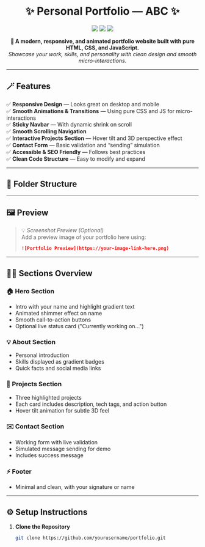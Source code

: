 <h1 align="center">✨ Personal Portfolio — ABC ✨</h1>

<p align="center">
  <a href="#"><img src="https://img.shields.io/badge/HTML5-%23E34F26.svg?&style=for-the-badge&logo=html5&logoColor=white" /></a>
  <a href="#"><img src="https://img.shields.io/badge/CSS3-%231572B6.svg?&style=for-the-badge&logo=css3&logoColor=white" /></a>
  <a href="#"><img src="https://img.shields.io/badge/JavaScript-%23F7DF1E.svg?&style=for-the-badge&logo=javascript&logoColor=black" /></a>
</p>

<p align="center">
  <b>🚀 A modern, responsive, and animated portfolio website built with pure HTML, CSS, and JavaScript.</b><br>
  <i>Showcase your work, skills, and personality with clean design and smooth micro-interactions.</i>
</p>

---

## 🪄 Features

✅ **Responsive Design** — Looks great on desktop and mobile  
✅ **Smooth Animations & Transitions** — Using pure CSS and JS for micro-interactions  
✅ **Sticky Navbar** — With dynamic shrink on scroll  
✅ **Smooth Scrolling Navigation**  
✅ **Interactive Projects Section** — Hover tilt and 3D perspective effect  
✅ **Contact Form** — Basic validation and “sending” simulation  
✅ **Accessible & SEO Friendly** — Follows best practices  
✅ **Clean Code Structure** — Easy to modify and expand  

---

## 🧱 Folder Structure

---

## 🖼️ Preview

> 💡 *Screenshot Preview (Optional)*  
> Add a preview image of your portfolio here using:  
> ```markdown
> ![Portfolio Preview](https://your-image-link-here.png)
> ```

---

## 🧑‍💻 Sections Overview

### 🏠 Hero Section
- Intro with your name and highlight gradient text  
- Animated shimmer effect on name  
- Smooth call-to-action buttons  
- Optional live status card ("Currently working on...")

### 💡 About Section
- Personal introduction  
- Skills displayed as gradient badges  
- Quick facts and social media links  

### 🧩 Projects Section
- Three highlighted projects  
- Each card includes description, tech tags, and action button  
- Hover tilt animation for subtle 3D feel  

### ✉️ Contact Section
- Working form with live validation  
- Simulated message sending for demo  
- Includes success message  

### ⚡ Footer
- Minimal and clean, with your signature or name  

---

## ⚙️ Setup Instructions

1. **Clone the Repository**
   ```bash
   git clone https://github.com/yourusername/portfolio.git

